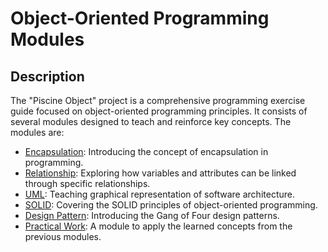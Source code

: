 # Object-Oriented Programming Modules


## Description
The "Piscine Object" project is a comprehensive programming exercise guide focused on object-oriented programming principles. It consists of several modules designed to teach and reinforce key concepts. The modules are:

- [Encapsulation](./Module%2000%20-%20Encapsulation): Introducing the concept of encapsulation in programming.
- [Relationship](./Module%2001%20-%20Relationship): Exploring how variables and attributes can be linked through specific relationships.
- [UML](./): Teaching graphical representation of software architecture.
- [SOLID](./): Covering the SOLID principles of object-oriented programming.
- [Design Pattern](./): Introducing the Gang of Four design patterns.
- [Practical Work](./): A module to apply the learned concepts from the previous modules.
